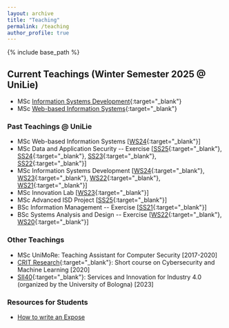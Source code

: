 ```yaml
---
layout: archive
title: "Teaching"
permalink: /teaching
author_profile: true
---
```


{% include base_path %}

## Current Teachings (Winter Semester 2025 @ UniLie)

* <span class='badge badge-primary'><i class="fa fa-graduation-cap" aria-hidden="true"></i>MSc</span> [Information Systems Development](https://my.uni.li/tabid/251/id/73635.67/default.aspx){:target="_blank"}
* <span class='badge badge-primary'><i class="fa fa-graduation-cap" aria-hidden="true"></i>MSc</span> [Web-based Information Systems](https://my.uni.li/tabid/251/id/73683.67/default.aspx){:target="_blank"}


### Past Teachings @ UniLie
* <span class='badge badge-primary'><i class="fa fa-graduation-cap" aria-hidden="true"></i>MSc</span> Web-based Information Systems [[WS24](https://my.uni.li/tabid/251/id/71429.67/default.aspx){:target="_blank"}]
* <span class='badge badge-primary'><i class="fa fa-graduation-cap" aria-hidden="true"></i>MSc</span> Data and Application Security -- Exercise [[SS25](https://my.uni.li/tabid/251/id/72638.67/default.aspx){:target="_blank"}, [SS24](https://my.uni.li/tabid/251/id/69956.67/default.aspx){:target="_blank"}, [SS23](https://my.uni.li/tabid/251/id/67140.67/default.aspx){:target="_blank"}, [SS22](https://my.uni.li/tabid/251/id/63771.67/default.aspx){:target="_blank"}]
* <span class='badge badge-primary'><i class="fa fa-graduation-cap" aria-hidden="true"></i>MSc</span> Information Systems Development [[WS24](https://my.uni.li/tabid/251/id/71369.67/default.aspx){:target="_blank"}, [WS23](https://my.uni.li/tabid/251/id/68689.67/default.aspx){:target="_blank"}, [WS22](https://my.uni.li/tabid/251/id/65615.67/default.aspx){:target="_blank"}, [WS21](https://my.uni.li/tabid/251/id/63054.67/default.aspx){:target="_blank"}] 
* <span class='badge badge-primary'><i class="fa fa-graduation-cap" aria-hidden="true"></i>MSc</span> Innovation Lab [[WS23](https://my.uni.li/tabid/251/id/68691.67/default.aspx){:target="_blank"}]
* <span class='badge badge-primary'><i class="fa fa-graduation-cap" aria-hidden="true"></i>MSc</span> Advanced ISD Project [[SS25](https://my.uni.li/tabid/251/id/72381.67/default.aspx){:target="_blank"}]
* <span class='badge badge-danger'><i class="fa fa-graduation-cap"  aria-hidden="true"></i>BSc</span> Information Management -- Exercise [[SS21](https://my.uni.li/tabid/251/id/61542.67/default.aspx){:target="_blank"}] 
* <span class='badge badge-danger'><i class="fa fa-graduation-cap" aria-hidden="true"></i>BSc</span> Systems Analysis and Design -- Exercise [[WS22](https://my.uni.li/tabid/251/id/65358.67/default.aspx){:target="_blank"}, [WS20](https://my.uni.li/tabid/251/id/59692.67/default.aspx){:target="_blank"}]  
 
### Other Teachings

* <span class='badge badge-primary'><i class="fa fa-graduation-cap" aria-hidden="true"></i>MSc</span> UniMoRe: Teaching Assistant for Computer Security [2017-2020]
* [CRIT Research](https://www.crit-research.it/en/){:target="_blank"}: Short course on Cybersecurity and Machine Learning [2020]
* [SII40](https://sii40.ing.unibo.it/wp-content/uploads/2023/10/ProgrammaSII40.pdf){:target="_blank"}: Services and Innovation for Industry 4.0 (organized by the University of Bologna) [2023]

### Resources for Students

* [How to write an Expose](https://www.giovanniapruzzese.com/expose)

